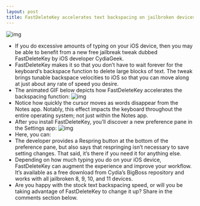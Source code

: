 ```yaml
---
layout: post
title: FastDeleteKey accelerates text backspacing on jailbroken devices
---
```

![img](http://media.idownloadblog.com/wp-content/uploads/2018/06/FastDeleteKey-Featured.jpg)
* If you do excessive amounts of typing on your iOS device, then you may be able to benefit from a new free jailbreak tweak dubbed FastDeleteKey by iOS developer CydiaGeek.
* FastDeleteKey makes it so that you don’t have to wait forever for the keyboard‘s backspace function to delete large blocks of text. The tweak brings tunable backspace velocities to iOS so that you can move along at just about any rate of speed you desire.
* The animated GIF below depicts how FastDeleteKey accelerates the backspacing function:
![img](http://media.idownloadblog.com/wp-content/uploads/2018/06/FastDeleteKey-GIF.gif)
* Notice how quickly the cursor moves as words disappear from the Notes app. Notably, this effect impacts the keyboard throughout the entire operating system; not just within the Notes app.
* After you install FastDeleteKey, you’ll discover a new preference pane in the Settings app:
![img](http://media.idownloadblog.com/wp-content/uploads/2018/06/FastDeleteKey-Prefs.jpg)
* Here, you can:
* The developer provides a Respring button at the bottom of the preference pane, but also says that respringing isn’t necessary to save setting changes. That said, it’s there if you need it for anything else.
* Depending on how much typing you do on your iOS device, FastDeleteKey can augment the experience and improve your workflow. It’s available as a free download from Cydia’s BigBoss repository and works with all jailbroken 8, 9, 10, and 11 devices.
* Are you happy with the stock text backspacing speed, or will you be taking advantage of FastDeleteKey to change it up? Share in the comments section below.

